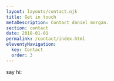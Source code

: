 ```yaml
---
layout: layouts/contact.njk
title: Get in touch
metaDescription: Contact daniel morgan.
section: contact
date: 2018-01-01
permalink: /contact/index.html
eleventyNavigation:
  key: Contact
  order: 3
---
```

say hi: 
